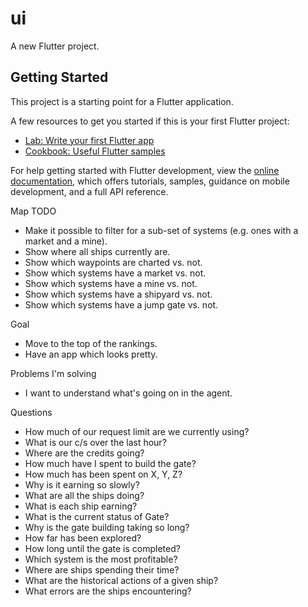 # ui

A new Flutter project.

## Getting Started

This project is a starting point for a Flutter application.

A few resources to get you started if this is your first Flutter project:

- [Lab: Write your first Flutter app](https://docs.flutter.dev/get-started/codelab)
- [Cookbook: Useful Flutter samples](https://docs.flutter.dev/cookbook)

For help getting started with Flutter development, view the
[online documentation](https://docs.flutter.dev/), which offers tutorials,
samples, guidance on mobile development, and a full API reference.


Map TODO
* Make it possible to filter for a sub-set of systems (e.g. ones with a market and a mine).
* Show where all ships currently are.
* Show which waypoints are charted vs. not.
* Show which systems have a market vs. not.
* Show which systems have a mine vs. not.
* Show which systems have a shipyard vs. not.
* Show which systems have a jump gate vs. not.

Goal
* Move to the top of the rankings.
* Have an app which looks pretty.

Problems I'm solving
* I want to understand what's going on in the agent.

Questions
* How much of our request limit are we currently using?
* What is our c/s over the last hour?
* Where are the credits going?
* How much have I spent to build the gate?
* How much has been spent on X, Y, Z?
* Why is it earning so slowly?
* What are all the ships doing?
* What is each ship earning?
* What is the current status of Gate?
* Why is the gate building taking so long?
* How far has been explored?
* How long until the gate is completed?
* Which system is the most profitable?
* Where are ships spending their time?
* What are the historical actions of a given ship?
* What errors are the ships encountering?

